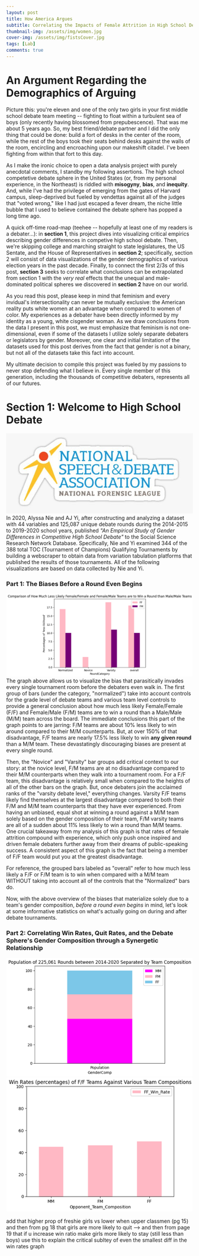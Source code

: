 ```yaml
---
layout: post
title: How America Argues
subtitle: Correlating the Impacts of Female Attrition in High School Debate with the Demographics and Legislation of United States Government
thumbnail-img: /assets/img/women.jpg
cover-img: /assets/img/fistsCover.jpg
tags: [Lab]
comments: true
---
```


# An Argument Regarding the Demographics of Arguing
Picture this: you're eleven and one of the only two girls in your first middle school debate team meeting -- fighting to float  within a turbulent sea of boys (only recently having blossomed from prepubescence). That was me about 5 years ago. So, my best friend/debate partner and I did the only thing that could be done: build a fort of desks in the center of the room, while the rest of the boys took their seats behind desks against the walls of the room, encircling and encroaching upon our makeshift citadel. I've been fighting from within that fort to this day. 

As I make the ironic choice to open a data analysis project with purely anecdotal comments, I standby my following assertions. The high school competetive debate sphere in the United States (or, from my personal experience, in the Northeast) is riddled with **misogyny**, **bias**, and **inequity**. And, while I've had the privilege of emerging from the gates of Harvard campus, sleep-deprived but fueled by vendettas against all of the judges that "voted wrong," like I had just escaped a fever dream, the niche little bubble that I used to believe contained the debate sphere has popped a long time ago.  

A quick off-time road-map (teehee -- hopefully at least one of my readers is a debater...): in **section 1**, this project dives into visualizing critical empirics describing gender differences in competive high school debate. Then, we're skipping college and marching straight to state legislatures, the US Sentate, and the House of Representatives in **section 2**; specifically, section 2 will consist of data visualizations of the gender demographics of various election years in the past decade. Finally, to connect the first 2/3s of this post, **section 3** seeks to correlate what conclusions can be extrapolated from section 1 with the *very real* effects that the unequal and male-dominated political spheres we discovered in **section 2** have on our world.  

As you read this post, please keep in mind that feminism and every invidual's intersectionality can never be mutually exclusive: the American reality puts white women at an advantage when compared to women of color. My experiences as a debater have been directly informed by my identity as a young, white cisgender woman. As we draw conclusions from the data I present in this post, we must emphasize that feminism is not one-dimensional, even if some of the datasets I utilize solely separate debaters or legislators by gender. Moreover, one clear and initial limitation of the datasets used for this post derives from the fact that gender is not a binary, but not all of the datasets take this fact into account. 

My ultimate decision to compile this project was fueled by my passions to never stop defending what I believe in. Every single member of this generation, including the thousands of competitive debaters, represents all of our futures.


# Section 1: Welcome to High School Debate
![nsdalogo](../assets/img/NSDA.jpg)
In 2020, Alyssa Nie and AJ Yi, after constructing and analyzing a dataset with 44 variables and 125,087 unique debate rounds during the 2014-2015 to 2019-2020 school years, published _"An Empirical Study of Gender Differences in Competitive High School Debate"_ to the Social Science Research Network Database. Specifically, Nie and Yi examined 344 of the 388 total TOC (Tournament of Champions) Qualifying Tournaments by building a webscraper to obtain data from variation tabulation platforms that published the results of those tournaments. All of the following visualizations are based on data collected by Nie and Yi.

### Part 1: The Biases Before a Round Even Begins
![lessLiklihood](../assets/img/FIRSTpfGraph.jpg)
The graph above allows us to visualize the bias that parasitically invades every single tournament room before the debaters even walk in. The first group of bars (under the category, "normalized") take into account controls for the grade level of debate teams and various team level controls to provide a general conclusion about how much less likely Female/Female (F/F) and Female/Male (F/M) teams are to win a round than a Male/Male (M/M) team across the board. The immediate conclusions this part of the graph points to are jarring: F/M teams are about 10% less likely to win around compared to their M/M counterparts. But, at over 150% of that disadvantage, F/F teams are nearly 17.5% less likely to win **any given round** than a M/M team. These devastatingly discouraging biases are present at every single round.

Then, the "Novice" and "Varsity" bar groups add critical context to our story: at the novice level, F/M teams are at no disadvantage compared to their M/M counterparts when they walk into a tournament room. For a F/F team, this disadvantage is relatively small when compared to the heights of all of the other bars on the graph. But, once debaters join the acclaimed ranks of the "varsity debate level," everything changes. Varsity F/F teams likely find themselves at the largest disadvantage compared to both their F/M and M/M team counterparts that they have ever experienced. From having an unbiased, equal shot at winning a round against a M/M team solely based on the gender composition of their team, F/M varsity teams are all of a sudden about 11% less likely to win a round than M/M teams. One crucial takeaway from my analysis of this graph is that rates of female attrition compound with experience, which only push once inspired and driven female debaters further away from their dreams of public-speaking success. A consistent aspect of this graph is the fact that being a member of F/F team would put you at the greatest disadvantage.

For reference, the grouped bars labeled as "overall" refer to how much less likely a F/F or F/M team is to win when compared with a M/M team WITHOUT taking into account all of the controls that the "Normalized" bars do. 

Now, with the above overview of the biases that materialize solely due to a team's gender composition, *before a round even begins* in mind, let's look at some informative statistics on what's actually going on during and after debate tournaments. 

### Part 2: Correlating Win Rates, Quit Rates, and the Debate Sphere's Gender Composition through a Synergetic Relationship
![gendercomp](../assets/img/composition.jpg)
![FFwinrate](../assets/img/FFwinrate.jpg)

add that higher prop of freshie girls vs lower when upper classmen (pg 15) and then from pg 18 that girls are more likely to quit --> and then from page 19 that if u increase win ratio make girls more likely to stay (still less than boys) use this to explain the critical subltey of even the smallest diff in the win rates graph


